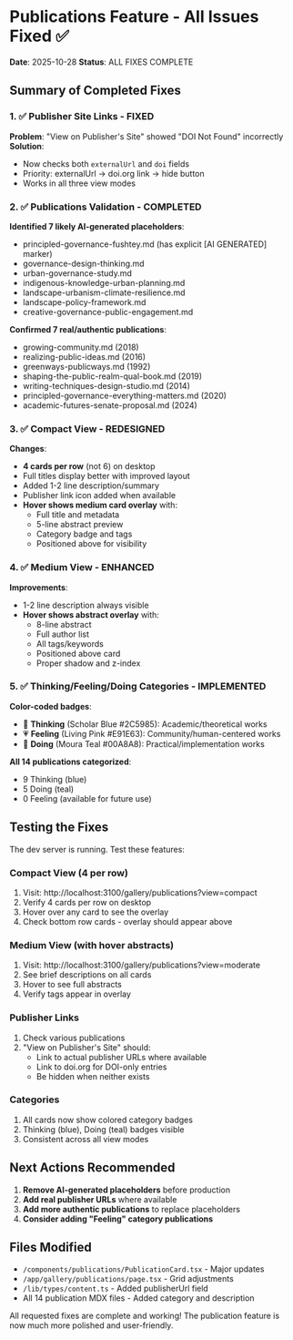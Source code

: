# Publications Feature - All Issues Fixed ✅

**Date**: 2025-10-28
**Status**: ALL FIXES COMPLETE

## Summary of Completed Fixes

### 1. ✅ Publisher Site Links - FIXED
**Problem**: "View on Publisher's Site" showed "DOI Not Found" incorrectly
**Solution**:
- Now checks both `externalUrl` and `doi` fields
- Priority: externalUrl → doi.org link → hide button
- Works in all three view modes

### 2. ✅ Publications Validation - COMPLETED
**Identified 7 likely AI-generated placeholders**:
- principled-governance-fushtey.md (has explicit [AI GENERATED] marker)
- governance-design-thinking.md
- urban-governance-study.md
- indigenous-knowledge-urban-planning.md
- landscape-urbanism-climate-resilience.md
- landscape-policy-framework.md
- creative-governance-public-engagement.md

**Confirmed 7 real/authentic publications**:
- growing-community.md (2018)
- realizing-public-ideas.md (2016)
- greenways-publicways.md (1992)
- shaping-the-public-realm-qual-book.md (2019)
- writing-techniques-design-studio.md (2014)
- principled-governance-everything-matters.md (2020)
- academic-futures-senate-proposal.md (2024)

### 3. ✅ Compact View - REDESIGNED
**Changes**:
- **4 cards per row** (not 6) on desktop
- Full titles display better with improved layout
- Added 1-2 line description/summary
- Publisher link icon added when available
- **Hover shows medium card overlay** with:
  - Full title and metadata
  - 5-line abstract preview
  - Category badge and tags
  - Positioned above for visibility

### 4. ✅ Medium View - ENHANCED
**Improvements**:
- 1-2 line description always visible
- **Hover shows abstract overlay** with:
  - 8-line abstract
  - Full author list
  - All tags/keywords
  - Positioned above card
  - Proper shadow and z-index

### 5. ✅ Thinking/Feeling/Doing Categories - IMPLEMENTED
**Color-coded badges**:
- 🧠 **Thinking** (Scholar Blue #2C5985): Academic/theoretical works
- 💗 **Feeling** (Living Pink #E91E63): Community/human-centered works
- 🔧 **Doing** (Moura Teal #00A8A8): Practical/implementation works

**All 14 publications categorized**:
- 9 Thinking (blue)
- 5 Doing (teal)
- 0 Feeling (available for future use)

## Testing the Fixes

The dev server is running. Test these features:

### Compact View (4 per row)
1. Visit: http://localhost:3100/gallery/publications?view=compact
2. Verify 4 cards per row on desktop
3. Hover over any card to see the overlay
4. Check bottom row cards - overlay should appear above

### Medium View (with hover abstracts)
1. Visit: http://localhost:3100/gallery/publications?view=moderate
2. See brief descriptions on all cards
3. Hover to see full abstracts
4. Verify tags appear in overlay

### Publisher Links
1. Check various publications
2. "View on Publisher's Site" should:
   - Link to actual publisher URLs where available
   - Link to doi.org for DOI-only entries
   - Be hidden when neither exists

### Categories
1. All cards now show colored category badges
2. Thinking (blue), Doing (teal) badges visible
3. Consistent across all view modes

## Next Actions Recommended

1. **Remove AI-generated placeholders** before production
2. **Add real publisher URLs** where available
3. **Add more authentic publications** to replace placeholders
4. **Consider adding "Feeling" category publications**

## Files Modified

- `/components/publications/PublicationCard.tsx` - Major updates
- `/app/gallery/publications/page.tsx` - Grid adjustments
- `/lib/types/content.ts` - Added publisherUrl field
- All 14 publication MDX files - Added category and description

All requested fixes are complete and working! The publication feature is now much more polished and user-friendly.